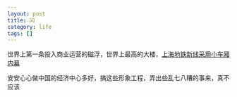 ```yaml
--- 
layout: post
title: 问
category: life
tags: []
---
```

世界上第一条投入商业运营的磁浮，世界上最高的大楼，[上海地铁新线采用小车厢内幕](http://sh.xmnext.com/shizheng/2008/02/15/1052619.html)

安安心心做中国的经济中心多好，搞这些形象工程，弄出些乱七八糟的事来，真不应该
